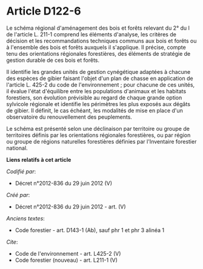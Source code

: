 # Article D122-6

Le schéma régional d'aménagement des bois et forêts relevant du 2° du I de l'article L. 211-1 comprend les éléments
d'analyse, les critères de décision et les recommandations techniques communs aux bois et forêts ou à l'ensemble des bois et
forêts auxquels il s'applique. Il précise, compte tenu des orientations régionales forestières, des éléments de stratégie de
gestion durable de ces bois et forêts. 

Il identifie les grandes unités de gestion cynégétique adaptées à chacune des espèces de gibier faisant l'objet d'un plan de
chasse en application de l'article L. 425-2 du code de l'environnement ; pour chacune de ces unités, il évalue l'état
d'équilibre entre les populations d'animaux et les habitats forestiers, son évolution prévisible au regard de chaque grande
option sylvicole régionale et identifie les périmètres les plus exposés aux dégâts de gibier. Il définit, le cas échéant, les
modalités de mise en place d'un observatoire du renouvellement des peuplements. 

Le schéma est présenté selon une déclinaison par territoire ou groupe de territoires définis par les orientations régionales
forestières, ou par région ou groupe de régions naturelles forestières définies par l'Inventaire forestier national.

**Liens relatifs à cet article**

_Codifié par_:

  - Décret n°2012-836 du 29 juin 2012 (V)

_Créé par_:

  - Décret n°2012-836 du 29 juin 2012 - art. (V)

_Anciens textes_:

  - Code forestier - art. D143-1 (Ab), sauf phr 1 et phr 3 alinéa 1

_Cite_:

  - Code de l'environnement - art. L425-2 (V)
  - Code forestier (nouveau) - art. L211-1 (V)
